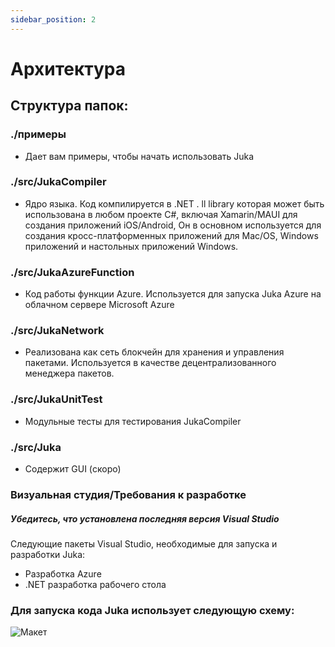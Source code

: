 ```yaml
---
sidebar_position: 2
---
```


# Архитектура

## Структура папок:

### ./примеры
- Дает вам примеры, чтобы начать использовать Juka

### ./src/JukaCompiler
- Ядро языка. Код компилируется в .NET . ll library которая может быть использована в любом проекте C#, включая Xamarin/MAUI для создания приложений iOS/Android, Он в основном используется для создания кросс-платформенных приложений для Mac/OS, Windows приложений и настольных приложений Windows.

### ./src/JukaAzureFunction
- Код работы функции Azure. Используется для запуска Juka Azure на облачном сервере Microsoft Azure

### ./src/JukaNetwork
- Реализована как сеть блокчейн для хранения и управления пакетами. Используется в качестве децентрализованного менеджера пакетов.

### ./src/JukaUnitTest
- Модульные тесты для тестирования JukaCompiler

### ./src/Juka
- Содержит GUI (скоро)

### Визуальная студия/Требования к разработке
##### Убедитесь, что установлена последняя версия Visual Studio

Следующие пакеты Visual Studio, необходимые для запуска и разработки Juka:

- Разработка Azure
- .NET разработка рабочего стола

### Для запуска кода Juka использует следующую схему:
![Макет](/img/Runtime.png)
